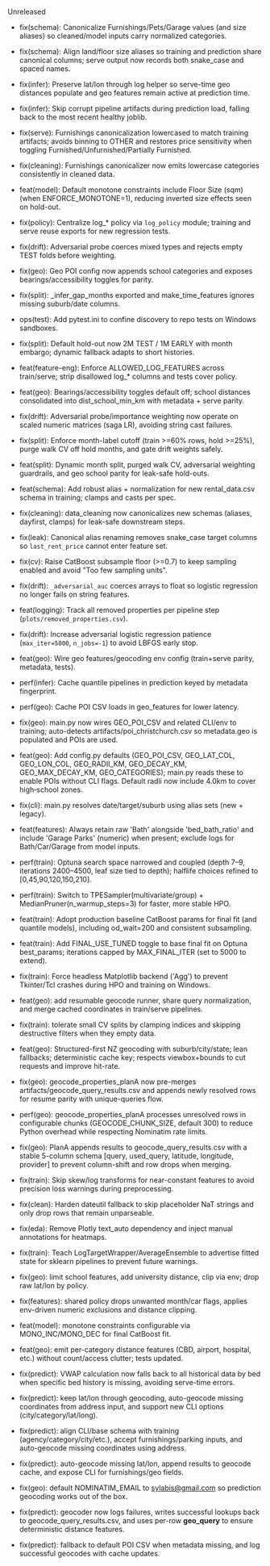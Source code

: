 Unreleased

- fix(schema): Canonicalize Furnishings/Pets/Garage values (and size aliases) so cleaned/model inputs carry normalized categories.
- fix(schema): Align land/floor size aliases so training and prediction share canonical columns; serve output now records both snake_case and spaced names.
- fix(infer): Preserve lat/lon through log helper so serve-time geo distances populate and geo features remain active at prediction time.
- fix(infer): Skip corrupt pipeline artifacts during prediction load, falling back to the most recent healthy joblib.

- fix(serve): Furnishings canonicalization lowercased to match training artifacts; avoids binning to OTHER and restores price sensitivity when toggling Furnished/Unfurnished/Partially Furnished.
- fix(cleaning): Furnishings canonicalizer now emits lowercase categories consistently in cleaned data.
- feat(model): Default monotone constraints include Floor Size (sqm) (when ENFORCE_MONOTONE=1), reducing inverted size effects seen on hold-out.

- fix(policy): Centralize log_* policy via `log_policy` module; training and serve reuse exports for new regression tests.
- fix(drift): Adversarial probe coerces mixed types and rejects empty TEST folds before weighting.
- fix(geo): Geo POI config now appends school categories and exposes bearings/accessibility toggles for parity.
- fix(split): _infer_gap_months exported and make_time_features ignores missing suburb/date columns.
- ops(test): Add pytest.ini to confine discovery to repo tests on Windows sandboxes.

- fix(split): Default hold-out now 2M TEST / 1M EARLY with month embargo; dynamic fallback adapts to short histories.
- feat(feature-eng): Enforce ALLOWED_LOG_FEATURES across train/serve; strip disallowed log_* columns and tests cover policy.
- feat(geo): Bearings/accessibility toggles default off; school distances consolidated into dist_school_min_km with metadata + serve parity.
- fix(drift): Adversarial probe/importance weighting now operate on scaled numeric matrices (saga LR), avoiding string cast failures.

- fix(split): Enforce month-label cutoff (train >=60% rows, hold >=25%), purge walk CV off hold months, and gate drift weights safely.

- feat(split): Dynamic month split, purged walk CV, adversarial weighting guardrails, and geo school parity for leak-safe hold-outs.

- feat(schema): Add robust alias + normalization for new rental_data.csv schema in training; clamps and casts per spec.
- fix(cleaning): data_cleaning now canonicalizes new schemas (aliases, dayfirst, clamps) for leak-safe downstream steps.
- fix(leak): Canonical alias renaming removes snake_case target columns so `last_rent_price` cannot enter feature set.
- fix(cv): Raise CatBoost subsample floor (>=0.7) to keep sampling enabled and avoid "Too few sampling units".
- fix(drift): `_adversarial_auc` coerces arrays to float so logistic regression no longer fails on string features.
- feat(logging): Track all removed properties per pipeline step (`plots/removed_properties.csv`).
- fix(drift): Increase adversarial logistic regression patience (`max_iter=5000`, `n_jobs=-1`) to avoid LBFGS early stop.
- feat(geo): Wire geo features/geocoding env config (train+serve parity, metadata, tests).
- perf(infer): Cache quantile pipelines in prediction keyed by metadata fingerprint.
- perf(geo): Cache POI CSV loads in geo_features for lower latency.
- fix(geo): main.py now wires GEO_POI_CSV and related CLI/env to training; auto-detects artifacts/poi_christchurch.csv so metadata.geo is populated and POIs are used.
- feat(geo): Add config.py defaults (GEO_POI_CSV, GEO_LAT_COL, GEO_LON_COL, GEO_RADII_KM, GEO_DECAY_KM, GEO_MAX_DECAY_KM, GEO_CATEGORIES); main.py reads these to enable POIs without CLI flags. Default radii now include 4.0km to cover high‑school zones.
- fix(cli): main.py resolves date/target/suburb using alias sets (new + legacy).
- feat(features): Always retain raw 'Bath' alongside 'bed_bath_ratio' and include 'Garage Parks' (numeric) when present; exclude logs for Bath/Car/Garage from model inputs.
- perf(train): Optuna search space narrowed and coupled (depth 7–9, iterations 2400–4500, leaf size tied to depth); halflife choices refined to [0,45,90,120,150,210].
- perf(train): Switch to TPESampler(multivariate/group) + MedianPruner(n_warmup_steps=3) for faster, more stable HPO.
- feat(train): Adopt production baseline CatBoost params for final fit (and quantile models), including od_wait=200 and consistent subsampling.
- feat(train): Add FINAL_USE_TUNED toggle to base final fit on Optuna best_params; iterations capped by MAX_FINAL_ITER (set to 5000 to extend).
- fix(train): Force headless Matplotlib backend ('Agg') to prevent Tkinter/Tcl crashes during HPO and training on Windows.
- feat(geo): add resumable geocode runner, share query normalization, and merge cached coordinates in train/serve pipelines.
- fix(train): tolerate small CV splits by clamping indices and skipping destructive filters when they empty data.
- feat(geo): Structured-first NZ geocoding with suburb/city/state; lean fallbacks; deterministic cache key; respects viewbox+bounds to cut requests and improve hit-rate.
 - fix(geo): geocode_properties_planA now pre-merges artifacts/geocode_query_results.csv and appends newly resolved rows for resume parity with unique-queries flow.
 - perf(geo): geocode_properties_planA processes unresolved rows in configurable chunks (GEOCODE_CHUNK_SIZE, default 300) to reduce Python overhead while respecting Nominatim rate limits.
 - fix(geo): PlanA appends results to geocode_query_results.csv with a stable 5-column schema [query, used_query, latitude, longitude, provider] to prevent column-shift and row drops when merging.

- fix(train): Skip skew/log transforms for near-constant features to avoid precision loss warnings during preprocessing.
- fix(clean): Harden dateutil fallback to skip placeholder NaT strings and only drop rows that remain unparseable.
- fix(eda): Remove Plotly text_auto dependency and inject manual annotations for heatmaps.
- fix(train): Teach LogTargetWrapper/AverageEnsemble to advertise fitted state for sklearn pipelines to prevent future warnings.
- fix(geo): limit school features, add university distance, clip via env; drop raw lat/lon by policy.
- fix(features): shared policy drops unwanted month/car flags, applies env-driven numeric exclusions and distance clipping.
- feat(model): monotone constraints configurable via MONO_INC/MONO_DEC for final CatBoost fit.
- feat(geo): emit per-category distance features (CBD, airport, hospital, etc.) without count/access clutter; tests updated.
- fix(predict): VWAP calculation now falls back to all historical data by bed when specific bed history is missing, avoiding serve-time errors.
- fix(predict): keep lat/lon through geocoding, auto-geocode missing coordinates from address input, and support new CLI options (city/category/lat/long).
- fix(predict): align CLI/base schema with training (agency/category/city/etc.), accept furnishings/parking inputs, and auto-geocode missing coordinates using address.
- fix(predict): auto-geocode missing lat/lon, append results to geocode cache, and expose CLI for furnishings/geo fields.
- fix(geo): default NOMINATIM_EMAIL to sylabis@gmail.com so prediction geocoding works out of the box.
- fix(predict): geocoder now logs failures, writes successful lookups back to geocode_query_results.csv, and uses per-row __geo_query__ to ensure deterministic distance features.
- fix(predict): fallback to default POI CSV when metadata missing, and log successful geocodes with cache updates.

